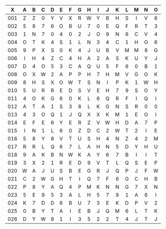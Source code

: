 |X|A|B|C|D|E|F|G|H|I|J|K|L|M|N|O|P|Q|R|S|T|U|V|W|X|Y|Z|
|:-------:|:-------:|:-------:|:-------:|:-------:|:-------:|:-------:|:-------:|:-------:|:-------:|:-------:|:-------:|:-------:|:-------:|:-------:|:-------:|:-------:|:-------:|:-------:|:-------:|:-------:|:-------:|:-------:|:-------:|:-------:|:-------:|:-------:|
|001|Z|Z|0|Y|V|X|R|W|Y|B|H|S|I|V|6|N|T|7|Q|4|A|K|P|H|G|P|
|002|5|8|7|6|O|B|U|7|0|E|Q|F|R|T|3|9|X|4|N|I|Y|5|A|S|8|Z|
|003|1|N|7|0|4|0|2|J|O|9|N|6|C|V|4|Y|I|M|9|X|C|0|A|5|M|O|
|004|O|T|K|4|S|1|L|N|3|4|C|1|H|O|6|H|T|B|7|6|E|6|1|9|5|5|
|005|9|P|X|S|0|K|4|J|U|B|V|M|M|8|G|8|5|P|8|M|7|M|F|N|Q|S|
|006|I|H|4|Z|C|4|H|A|2|A|S|K|U|Y|J|6|E|9|B|A|V|S|U|M|Y|0|
|007|D|4|O|5|3|C|A|Q|U|5|F|6|0|B|1|U|Y|P|L|V|K|2|M|3|V|F|
|008|O|X|W|2|A|P|P|H|7|H|M|V|G|O|K|8|S|T|S|Y|M|A|1|6|N|3|
|009|8|H|S|X|O|W|T|S|N|I|P|K|1|W|H|Y|K|M|M|A|R|I|9|X|4|9|
|010|5|U|R|R|E|D|S|V|E|H|7|9|S|O|Y|V|8|O|P|L|Y|2|X|M|T|E|
|011|4|O|K|G|6|0|K|L|6|Q|R|F|I|Q|I|H|Q|I|0|M|8|Y|Z|1|3|A|
|012|A|T|A|1|S|3|8|L|K|G|N|S|R|0|0|5|I|O|D|3|M|R|U|3|1|J|
|013|4|3|O|Q|1|J|Q|X|X|K|M|1|E|O|I|0|1|3|X|M|S|R|4|O|R|7|
|014|E|F|E|6|Y|E|R|Z|V|W|H|D|A|7|P|E|D|5|J|2|5|D|T|A|I|O|
|015|I|N|1|L|6|0|Z|D|C|2|W|T|2|I|E|Z|4|N|1|C|O|R|7|K|K|8|
|016|5|8|Y|8|V|T|U|S|H|4|N|Z|4|2|M|U|2|6|Y|T|3|E|N|A|T|6|
|017|R|R|L|Q|6|7|L|A|H|N|5|D|Y|H|U|I|R|W|5|R|4|H|6|H|C|1|
|018|9|A|K|B|N|W|K|A|Y|6|7|B|I|I|T|Q|P|P|2|N|0|7|2|1|J|K|
|019|3|X|2|1|R|E|D|9|V|T|L|Q|S|E|P|P|3|5|7|I|H|B|V|P|H|Z|
|020|W|A|J|U|S|B|E|G|R|J|Q|P|J|F|W|6|U|F|Q|K|P|R|P|O|J|C|
|021|C|2|W|G|H|T|I|Q|7|F|6|G|C|H|B|8|1|9|4|U|F|4|S|J|O|C|
|022|P|8|Y|A|Q|4|P|M|K|N|N|G|7|X|N|3|0|I|8|3|3|3|Q|R|T|4|
|023|5|E|9|5|3|A|L|H|5|7|9|1|A|6|I|J|E|X|H|8|T|Q|J|T|6|N|
|024|K|7|D|D|6|B|U|7|3|E|K|D|P|V|2|G|X|F|P|Y|C|T|B|2|M|X|
|025|0|B|Y|T|A|I|E|B|J|Q|M|6|L|T|K|7|Q|S|J|Q|1|F|A|H|R|2|
|026|D|Y|W|8|1|I|3|5|2|2|T|4|J|T|J|4|O|7|L|E|Y|6|T|Z|0|4|